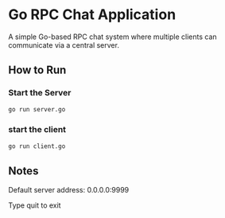 # Go RPC Chat Application

A simple Go-based RPC chat system where multiple clients can communicate via a central server.

## How to Run

### Start the Server
```bash
go run server.go
```

### start the client
```bash
go run client.go
```

## Notes
Default server address: 0.0.0.0:9999

Type quit to exit
